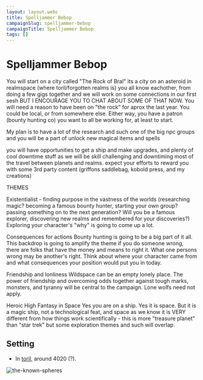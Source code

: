 ```yaml
---
layout: layout.webc
title: Spelljammer Bebop
campaignSlug: spelljammer-bebop
campaignTitle: Spelljammer Bebop
tags: []
---
```

# Spelljammer Bebop

You will start on a city called "The Rock of Bral" its a city on an asteroid in realmspace (where toril/forgotten realms is)  you all know eachother, from doing a few gigs together and we will work on some connections in our first sesh BUT I ENCOURAGE YOU TO CHAT ABOUT SOME OF THAT NOW.  You will need a reason to have been on "the rock" for aprox the last  year. You could be local, or from somewhere else. Either way, you have a patron (bounty hunting co) you want to all be working for, at least to start.

My plan is to have a lot of the research and such one of the big npc groups and  you will be a part of unlock new magical items and spells 

you will have opportunities to get a ship and make upgrades, and plenty of cool downtime stuff as we will be skill challenging and downtiming most of the travel between planets and realms.  expect your efforts to reward you with some 3rd party content (griffons saddlebag, kobold press, and my creations)

THEMES

Existentialist - finding purpose in the vastness of the worlds (researching magic? becoming a famous bounty hunter, starting your own group? passing something on to the next generation? Will you be a famous explorer, discovering new realms and remembered for your discoveries?) Exploring your character's "why" is going to come up a lot.

Consequences for actions Bounty hunting is going to be a big part of it all. This backdrop is going to amplify the theme if  you do someone wrong, there are folks that have the money and means to right it.  What one persons wrong may be another's right. Think about where your character came from and what consequences your position would put you in today.

Friendship and lonliness Wildspace can be an empty lonely place. The power of friendship and overcoming odds together against tough marks, monsters, and tyranny will be central to the campaign.  Lone wolfs need not apply.

Heroic High Fantasy in Space Yes you are on a ship.  Yes it is space.  But it is a magic ship, not a technological feat, and space as we know it is VERY different from how things work scientifically - this is more "treasure planet" than "star trek" but some exploration themes and such will overlap.

## Setting

- In [toril](locations/toril.md), around 4020 (?).

![the-known-spheres](the-known-spheres.png)
